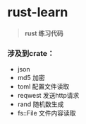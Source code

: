 # rust-learn
> #### rust 练习代码
### 涉及到crate：
- json
- md5 加密
- toml 配置文件读取
- reqwest 发送http请求
- rand 随机数生成
- fs::File 文件内容读取
